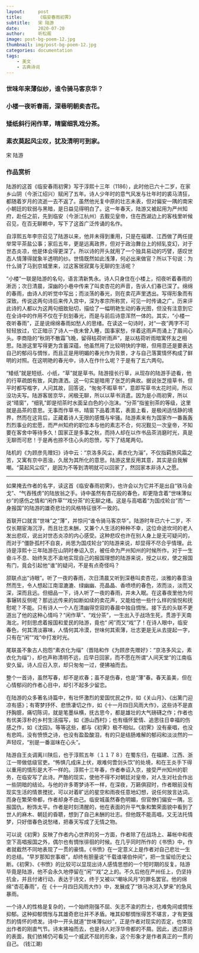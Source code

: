 ```yaml
---
layout:     post
title:      《临安春雨初霁》
subtitle:   宋 陆游
date:       2020-07-20
author:     听松阁
image: post-bg-poem-12.jpg
thumbnail: img/post-bg-poem-12.jpg
categories: documentation
tags:
    - 美文
    - 古典诗词
---
```


### 世味年来薄似纱，谁令骑马客京华？
### 小楼一夜听春雨，深巷明朝卖杏花。
### 矮纸斜行闲作草，晴窗细乳戏分茶。
### 素衣莫起风尘叹，犹及清明可到家。

宋 陆游

### 作品赏析


陆游的这首《临安春雨初霁》写于淳熙十三年（1186），此时他已六十二岁，在家乡山阴（今浙江绍兴）赋闲了五年。诗人少年时的意气风发与壮年时的裘马清狂，都随着岁月的流逝一去不返了。虽然他光复中原的壮志未表，但对偏安一隅的南宋小朝廷的软弱与黑暗，是日益见得明白了。这一年春天，陆游又被起用为严州知府，赴任之前，先到临安（今浙江杭州）去觐见皇帝，住在西湖边上的客栈里听候召见，在百无聊赖中，写下了这首广泛传诵的名作。

自淳熙五年李宗召见了陆游以来，他并未得到重用，只是在福建、江西做了两任提举常平茶盐公事；家后五年，更是远离政界，但对于政治舞台上的倾轧变幻，对于世态炎凉，他是体会得更深了。所以诗的开头就用了一个独具易动的巧譬，感叹世态人情薄得就象半透明的纱。世情既然如此浅薄，何必出来做官？所以下句说：为什么骑了马到京城里来，过这客居寂寞与无聊的生活呢？

“小楼”一联是陆游的名句，语言清新隽永。诗人只身住在小楼上，彻夜听着春雨的淅沥；次日清晨，深幽的小巷中传来了叫卖杏花的声音，告诉人们春已深了。绵绵的春雨，由诗人的听觉中写出；而淡荡的春光，则在卖花声里透出。写得形象而有深致。传说这两句诗后来传入宫中，深为孝宗所称赏，可见一时传诵之广。历来评此诗的人都以为这两句细致贴切，描绘了一幅明艳生动的春光图，但没有注意到它在全诗中的作用不仅在于刻划春光，而是与前后诗意浑然一体的。其实，“小楼一夜听春雨”，正是说绵绵春雨如愁人的思绪。在读这一句诗时，对“一夜”两字不可轻轻放过，它正暗示了诗人一夜未曾入睡，国事家愁，伴着这雨声而涌上了眉间心头。李商隐的“秋阴不散霜飞晚，留得枯荷听雨声”，是以枯荷听雨暗寓怀友之相思。陆游这里写得更为含蓄深蕴，他虽然用了比较明快的字眼，但用意还是要表达自己的郁闷与惆怅，而且正是用明媚的春光作为背景，才与自己落寞情怀构成了鲜明的对照。在这明艳的春光中，诗人在作什么呢？于是有了五六两句。

“矮纸”就是短纸、小纸，“草”就是草书。陆游擅长行草，从现存的陆游手迹看，他的行草疏朗有致，风韵潇洒。这一句实是暗用了张芝的典故。据说张芝擅草书，但平时都写楷字，人问其故，回答说，“匆匆不暇草书”，意即写草书太花时间，所以没功夫写。陆游客居京华，闲极无聊，所以以草书消遣。因为是小雨初霁，所以说“晴窗”，“细乳”即是彻茶时水面呈白色的小泡沫。“分茶”指鉴别茶的等级，这里就是品茶的意思。无事而作草书，晴窗下品着清茗，表面上看，是极闲适恬静的境界，然而在这背后，正藏着诗人无限的感慨与牢骚。陆游素来有为国家作一番轰轰烈烈事业的宏愿，而严州知府的职位本与他的素志不合，何况觐见一次皇帝，不知要在客舍中等待多久！国家正是多事之秋，而持人却在以作书品茶消磨时光，真是无聊而可悲！于是再也捺不住心头的怨愤，写下了结尾两句。

陆机的《为顾彦先赠妇》诗中云：“京洛多风尘，素衣化为淄”，不仅指羁旅风霜之苦，又寓有京中恶浊，久居为其所化的意思。陆游这里反用其意，其实是自我解嘲。“莫起风尘叹”，是因为不等到清明就可以回家了，然回家本非诗人之愿。

---------------------------------

如果掩去作者的名字，读这首《临安春雨初霁》，也许会以为它并不是出自“铁马金戈”、“气吞残虏”的陆放翁之手。诗中虽然有杏花般的春色，却更隐含着“世味薄似纱”的感伤之情和“闲作草”“戏分茶”的无聊之绪。这是与高唱着“为国戍轮台”而“一身报国”的陆游的雄奇悲壮的风格特征很不一致的。



首联开口就言“世味”之“薄”，并惊问“谁令骑马客京华”。陆游时年已六十二岁，不仅长期宦海沉浮，而且壮志未酬，又兼个人生活的种种不幸，这位命途坎坷的老人发出悲叹，说出对世态炎凉的内心感受。这种悲叹也许在别人身上是无可疑问的，而对于“僵卧孤村不自哀，尚思为国戍轮台”的陆游来说，却显得不尽合乎情理。此诗是淳熙十三年陆游在山阴时奉诏入京，被任命为严州知州的时候所作。对于一生奋斗不息、始终矢志不渝地实现自己的报国理想的陆游来说，授之以权，使之报国有门，竟会引起他“谁”的疑问，不是有点奇怪吗？



颔联点出“诗眼”。听了一夜的春雨，次日清晨又听到深巷叫卖杏花，淡雅的春意油然而生，令人想起江南湿漉漉、绿幽幽、亮晶晶、香喷喷的春色，浓而淡，淡而又深，深而且远。但细品一下，诗人听了一夜的春雨，并未入眠。在这春夜里他为何事辗转反侧呢？那远远传来的如断如续的卖花声，又能给他一些什么样的愉悦和抚慰呢？不能。只有诗人一个人在清幽得空寂的春晨中独自惆怅。接下去的头联不更道出了他的这种心情吗？“闲作草”、“戏分茶”，一生出入于战场生死，贯游于天南海北，时刻思虑着报国和爱民的陆游，竟也“ 闲”而又“戏”了！在诗人眼中，临安春色，何其清淡寡味，人情何其冷漠，世味何其索薄，壮志更是无从去提起一字，只有在“闲”“戏”中打发时光。



尾联虽不象古人抱怨“素衣化为缁”（晋陆和作《为顾彦先赠好》：“京洛多风尘，素衣化为缁”），却也声称清明不远，应早日回家，而不愿在所谓“人间天堂”的江南临安久留。诗人应召入京，却只匆匆一过，便拂袖而去。



整个一首诗，虽然写春，却不是欢春；虽不是伤春，也是“薄”春。春天虽美，但在心情郁闷的作者心目中，却引不起多少留恋。



在陆游的众多著名诗篇中，有壮怀激烈的爱国忧民之作，如《关山月》、《出篱门迎凉有感》；有寄梦抒怀、悲愤凄切之作，如《十一月四日风雨大作》，这些诗不是直抒胸臆，痛切陈词，就是笔墨纵横，抚古思今，都是雄壮的大气磅礴之作；作者也有优美淳朴的乡村生活描写，如《游山西村》；也有缅怀爱情、追思往日幸福的伤感之作，如《沈园》。等等这些，都与《初霁》极不相似。《初霁》没有豪唱，也没有悲鸣，没有愤愤之诗，也没有盈盈酸泪，有的只是结肠难解的郁闷和淡淡然的一声轻叹，“别是一番滋味在心头”。



陆游自王炎调离川陕后，也于淳熙五年（１１７８）在蜀东归，在福建、江西、浙江一带做低级官吏。“怖惧几成床上伏，艰难何啻剑头饮”的处境，和在王炎手下得以重用的情形是大不一样的。淳熙十三年春，作者奉诏入京，接受严州知州的职务，在临安写了此诗。严酷的现实，使他不得不对朝廷对皇帝，对人生对社会作出一些阴暗的结论。与他的许多寄梦诗不一样，在深夜，万籁俱寂时，作者眼前没有现实生活的情景搅扰，可以对着旷远的星空和雨夜任意地幻想，说任何放言达词。而身在繁荣帝都，作者却身不由己。临安城虽然春色明媚，但官僚们偏安一隅，忘报国仇，粉饰太平。作者是时刻清醒的，他在表面的升平气象和繁荣面貌中看到了世人的麻木、朝廷的昏聩，想到了自己未酬的壮志。但他既不能高唱，又无法托情梦，只好借春色说愁绪，把春天写成了无情之物。



可以说《初霁》反映了作者内心世界的另一方面，作者除了在战场上、幕帐中和夜空下高唱报国之外，偶尔也有惆怅徘徊的时候。在几乎同时所作的《书愤》中，作者就截然不同地表现了一贯的豪情。《书愤》在一定意义上是作者对自己悲壮一生的总结。“早岁那知世事艰”，却终有胆量说“千载谁堪伯仲间”，把一生留给历史公断。《初霁》、《书愤》的比较可以显现出诗人感情思想的一个短时期的反复。陆游毕竟是陆游，他不会永久地停留在“闲”“戏”之上的。不久后他在严州任上，仍坚持抗金，并且付诸行动，表达于诗文，终于又被以“嘲咏风月”的罪名罢官。他的绵绵“杏花春雨”，在《十一月四日风雨大作》中，发展成了“铁马冰河入梦来”的急风暴雨。



一个诗人的性格是复杂的，一个始终刚强不屈、矢志不渝的烈士，也难免间或惆怅抑郁。这种抑郁惆怅与其雄奇悲壮并不矛盾。唯其抑郁惆怅得苦不堪言，才有更强烈的情怀的喷发。诗中一开头就道“世味薄似纱”，正是作者对现实的否定，也体现出作者的刚直气节。诗末拂袖而去，也是诗人对浮华帝都的不屑。因此，透过原诗的表面，我们依稀仍可看见一个威武不屈的形象，这个形象才是作者真正的一贯的自己。 (钱江潮)

